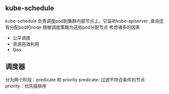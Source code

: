 
## kube-schedule 

kube-schedule 负责调度pod到集群内部节点上，它监听kube-apiserver ,查询还有分配pod的node
根据调度策略为这些pod分配节点
考虑诸多的因素
- 公平调度
- 资源高效利用
- Qos


## 调度器

分为两个阶段：predicate 和 priority
predicate: 过滤不符合条件的节点 
priority：优先级排序


